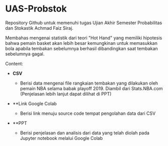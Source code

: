 # UAS-Probstok
Repository Github untuk memenuhi tugas Ujian Akhir Semester Probabilitas dan Stokastik Achmad Faiz Siraj.

Membahas mengenai statistik dari teori "Hot Hand" yang memiliki hipotesis bahwa pemain basket akan lebih besar kemungkinan untuk
memasukkan bola apabila tembakan sebelumnya berhasil dibandingkan saat tembakan sebelumnya gagal.

Content:
- **CSV**
  - Berisi data mengenai file rangkaian tembakan yang dilakukan oleh pemain NBA selama babak playoff 2019. Diambil dari Stats.NBA.com 
  (Penjelasan lebih lanjut dapat dilihat di PPT)
  
- **Link Google Colab
  - Berisi link menuju source code tempat pengolahan data dari CSV
  
- **PPT
  - Berisi penjelasan dan analisis dari data yang telah diolah pada Jupyter notebook melalui Google Colab


  
  
